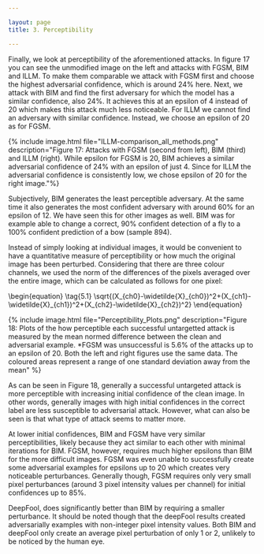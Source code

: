 ```yaml
---

layout: page
title: 3. Perceptibility

---
```



Finally, we look at perceptibility of the aforementioned attacks. In figure 17 you can see the unmodified image on the left and attacks with FGSM, BIM and ILLM. To make them comparable we attack with FGSM first and choose the highest adversarial confidence, which is around 24% here. Next, we attack with BIM and find the first adversary for which the model has a similar confidence, also 24%. It achieves this at an epsilon of 4 instead of 20 which makes this attack much less noticeable. For ILLM we cannot find an adversary with similar confidence. Instead, we choose an epsilon of 20 as for FGSM.

{% include image.html file="ILLM-comparison_all_methods.png" description="Figure 17: Attacks with FGSM (second from left), BIM (third) and ILLM (right). While epsilon for FGSM is 20, BIM achieves a similar adversarial confidence of 24% with an epsilon of just 4. Since for ILLM the adversarial confidence is consistently low, we chose epsilon of 20 for the right image."%}

Subjectively, BIM generates the least perceptible adversary. At the same time it also generates the most confident adversary with around 60% for an epsilon of 12. We have seen this for other images as well. BIM was for example able to change a correct, 90% confident detection of a fly to a 100% confident prediction of a bow (sample 894).

Instead of simply looking at individual images, it would be convenient to have a quantitative measure of perceptibility or how much the original image has been perturbed. Considering that there are three colour channels, we used the norm of the differences of the pixels averaged over the entire image, which can be calculated as follows for one pixel:

\begin{equation}
\tag{5.1}
\sqrt{\(X\_{ch0}-\widetilde{X}\_{ch0}\)^2+\(X\_{ch1}-\widetilde{X}\_{ch1}\)^2+\(X\_{ch2}-\widetilde{X}\_{ch2}\)^2}
\end{equation}

{% include image.html file="Perceptibility_Plots.png" description="Figure 18: Plots of the how perceptible each successful untargetted attack is measured by the mean normed difference between the clean and adversarial example. *FGSM was unsuccessful is 5.6% of the attacks up to an epsilon of 20. Both the left and right figures use the same data. The coloured areas represent a range of one standard deviation away from the mean" %}

As can be seen in Figure 18, generally a successful untargeted attack is more perceptible with increasing initial confidence of the clean image. In other words, generally images with high initial confidences in the correct label are less susceptible to adversarial attack. However, what can also be seen is that what type of attack seems to matter more.

At lower initial confidences, BIM and FGSM have very similar perceptibilities, likely because they act similar to each other with minimal iterations for BIM. FGSM, however, requires much higher epsilons than BIM for the more difficult images. FGSM was even unable to successfully create some adversarial examples for epsilons up to 20 which creates very noticeable perturbances. Generally though, FGSM requires only very small pixel perturbances (around 3 pixel intensity values per channel) for initial confidences up to 85%.

DeepFool, does significantly better than BIM by requiring a smaller perturbance. It should be noted though that the deepFool results created adversarially examples with non-integer pixel intensity values. Both BIM and deepFool only create an average pixel perturbation of only 1 or 2, unlikely to be noticed by the human eye.
